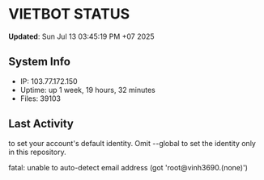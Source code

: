 # VIETBOT STATUS
**Updated**: Sun Jul 13 03:45:19 PM +07 2025

## System Info
- IP: 103.77.172.150
- Uptime: up 1 week, 19 hours, 32 minutes
- Files: 39103

## Last Activity

to set your account's default identity.
Omit --global to set the identity only in this repository.

fatal: unable to auto-detect email address (got 'root@vinh3690.(none)')
